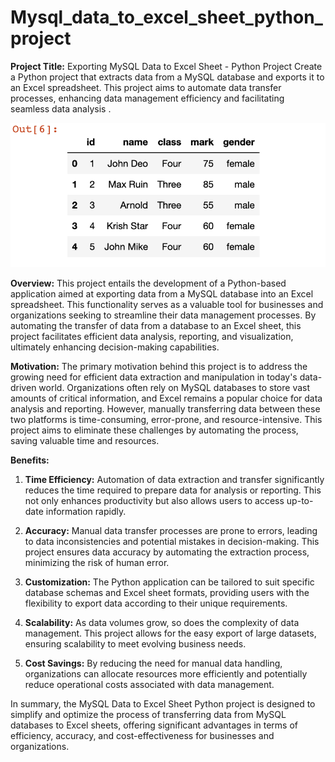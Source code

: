 # Mysql_data_to_excel_sheet_python_project
**Project Title:** Exporting MySQL Data to Excel Sheet - Python Project
Create a Python project that extracts data from a MySQL database and exports it to an Excel spreadsheet. This project aims to automate data transfer processes, enhancing data management efficiency and facilitating seamless data analysis .

<img width="1090" alt="" src="https://github.com/Shraddhatripathi23/Mysql_data_to_excel_sheet_python_project/blob/main/Screenshot%202023-09-13%20at%201.27.41%20AM.png">


**Overview:**
This project entails the development of a Python-based application aimed at exporting data from a MySQL database into an Excel spreadsheet. This functionality serves as a valuable tool for businesses and organizations seeking to streamline their data management processes. By automating the transfer of data from a database to an Excel sheet, this project facilitates efficient data analysis, reporting, and visualization, ultimately enhancing decision-making capabilities.

**Motivation:**
The primary motivation behind this project is to address the growing need for efficient data extraction and manipulation in today's data-driven world. Organizations often rely on MySQL databases to store vast amounts of critical information, and Excel remains a popular choice for data analysis and reporting. However, manually transferring data between these two platforms is time-consuming, error-prone, and resource-intensive. This project aims to eliminate these challenges by automating the process, saving valuable time and resources.

**Benefits:**
1. **Time Efficiency:** Automation of data extraction and transfer significantly reduces the time required to prepare data for analysis or reporting. This not only enhances productivity but also allows users to access up-to-date information rapidly.

2. **Accuracy:** Manual data transfer processes are prone to errors, leading to data inconsistencies and potential mistakes in decision-making. This project ensures data accuracy by automating the extraction process, minimizing the risk of human error.

3. **Customization:** The Python application can be tailored to suit specific database schemas and Excel sheet formats, providing users with the flexibility to export data according to their unique requirements.

4. **Scalability:** As data volumes grow, so does the complexity of data management. This project allows for the easy export of large datasets, ensuring scalability to meet evolving business needs.

5. **Cost Savings:** By reducing the need for manual data handling, organizations can allocate resources more efficiently and potentially reduce operational costs associated with data management.

In summary, the MySQL Data to Excel Sheet Python project is designed to simplify and optimize the process of transferring data from MySQL databases to Excel sheets, offering significant advantages in terms of efficiency, accuracy, and cost-effectiveness for businesses and organizations.
